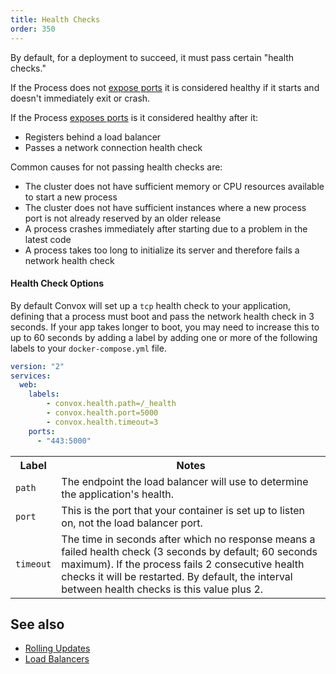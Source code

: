 ```yaml
---
title: Health Checks
order: 350
---
```


By default, for a deployment to succeed, it must pass certain "health checks."

If the Process does not [expose ports](/docs/port-mapping) it is considered healthy if it starts and doesn't immediately exit or crash.
  
If the Process [exposes ports](/docs/port-mapping) is it considered healthy after it:
  
* Registers behind a load balancer
* Passes a network connection health check

Common causes for not passing health checks are:

* The cluster does not have sufficient memory or CPU resources available to start a new process
* The cluster does not have sufficient instances where a new process port is not already reserved by an older release
* A process crashes immediately after starting due to a problem in the latest code
* A process takes too long to initialize its server and therefore fails a network health check


#### Health Check Options

By default Convox will set up a `tcp` health check to your application, defining that a process must boot and pass the network health check in 3 seconds. If your app takes longer to boot, you may need to increase this to up to 60 seconds by adding a label by adding one or more of the following labels to your `docker-compose.yml` file.

```yaml
version: "2"
services:
  web:
    labels:
        - convox.health.path=/_health
        - convox.health.port=5000
        - convox.health.timeout=3
    ports:
      - "443:5000"
```
<table>
  <tr>
    <th>Label</th>
    <th>Notes</th>
  </tr>
  <tr>
    <td><code>path</code></td>
    <td>The endpoint the load balancer will use to determine the application's health.</td>
  </tr>
  <tr>
    <td><code>port</code></td>
    <td>This is the port that your container is set up to listen on, not the load balancer port.</td>
  </tr>
  <tr>
    <td><code>timeout</code></td>
    <td>The time in seconds after which no response means a failed health check (3 seconds by default; 60 seconds maximum). If the process fails 2 consecutive health checks it will be restarted. By default, the interval between health checks is this value plus 2.</td>
  </tr>
</table>

## See also

* [Rolling Updates](/docs/rolling-updates/)
* [Load Balancers](/docs/load-balancers/)
